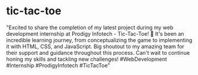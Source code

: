 # tic-tac-toe

"Excited to share the completion of my latest project during my web development internship at Prodigy Infotech - Tic-Tac-Toe! 🎉 It's been an incredible learning journey, from conceptualizing the game to implementing it with HTML, CSS, and JavaScript. Big shoutout to my amazing team for their support and guidance throughout this process. Can't wait to continue honing my skills and tackling new challenges! #WebDevelopment #Internship #ProdigyInfotech #TicTacToe"
